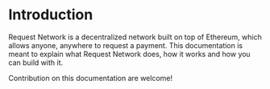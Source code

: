 # Introduction

Request Network is a decentralized network built on top of Ethereum, which allows anyone, anywhere to request a payment. This documentation is meant to explain what Request Network does, how it works and how you can build with it.

Contribution on this documentation are welcome!  


